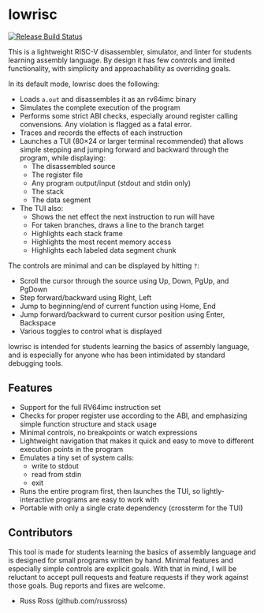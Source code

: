 lowrisc
=======

[![Release Build Status](https://github.com/russross/lowrisc/actions/workflows/release.yml/badge.svg)](https://github.com/russross/lowrisc/actions/workflows/release.yml)

This is a lightweight RISC-V disassembler, simulator, and linter for
students learning assembly language. By design it has few controls
and limited functionality, with simplicity and approachability as
overriding goals.

In its default mode, lowrisc does the following:

*   Loads `a.out` and disassembles it as an rv64imc binary
*   Simulates the complete execution of the program
*   Performs some strict ABI checks, especially around register
    calling convensions. Any violation is flagged as a fatal error.
*   Traces and records the effects of each instruction
*   Launches a TUI (80×24 or larger terminal recommended) that
    allows simple stepping and jumping forward and backward through
    the program, while displaying:
    *   The disassembled source
    *   The register file
    *   Any program output/input (stdout and stdin only)
    *   The stack
    *   The data segment
*   The TUI also:
    *   Shows the net effect the next instruction to run will have
    *   For taken branches, draws a line to the branch target
    *   Highlights each stack frame
    *   Highlights the most recent memory access
    *   Highlights each labeled data segment chunk

The controls are minimal and can be displayed by hitting `?`:

*   Scroll the cursor through the source using Up, Down, PgUp, and PgDown
*   Step forward/backward using Right, Left
*   Jump to beginning/end of current function using Home, End
*   Jump forward/backward to current cursor position using Enter, Backspace
*   Various toggles to control what is displayed

lowrisc is intended for students learning the basics of assembly
language, and is especially for anyone who has been intimidated by
standard debugging tools.


Features
--------

*   Support for the full RV64imc instruction set
*   Checks for proper register use according to the ABI, and
    emphasizing simple function structure and stack usage
*   Minimal controls, no breakpoints or watch expressions
*   Lightweight navigation that makes it quick and easy to move to
    different execution points in the program
*   Emulates a tiny set of system calls:
    *   write to stdout
    *   read from stdin
    *   exit
*   Runs the entire program first, then launches the TUI, so
    lightly-interactive programs are easy to work with
*   Portable with only a single crate dependency (crossterm for the
    TUI)


Contributors
------------

This tool is made for students learning the basics of assembly
language and is designed for small programs written by hand. Minimal
features and especially simple controls are explicit goals. With
that in mind, I will be reluctant to accept pull requests and
feature requests if they work against those goals. Bug reports and
fixes are welcome.

*   Russ Ross (github.com/russross)
